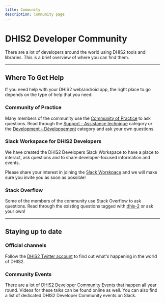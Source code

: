 ```yaml
---
title: Community
description: Community page
---
```


# DHIS2 Developer Community

There are a lot of developers around the world using DHIS2 tools and libraries. This is a brief overview of where you can find them.

--- 

## Where To Get Help

If you need help with your DHIS2 web/android app, the right place to go depends on the type of help that you need.

### Community of Practice 

Many members of the community use the [Community of Practice](https://community.dhis2.org/) to ask questions. Read through the [Support - Assistance technique](https://community.dhis2.org/c/support/8) category or the [Development - Développement](https://community.dhis2.org/c/development/10) category and ask your own questions. 

### Slack Workspace for DHIS2 Developers 

We have created the DHIS2 Developers Slack Workspace to have a place to interact, ask questions and to share developer-focused information and events.

Please share your interest in joining the [Slack Worskpace](https://docs.google.com/forms/d/e/1FAIpQLScuPQsMfEcLkCTiR87RhCG8v4eZZTf4CNPCFuAtRndEI211xA/viewform?usp=sf_link) and we will make sure you invite you as soon as possible! 

### Stack Overflow

Some of the members of the community use Stack Overflow to ask questions. Read through the existing questions tagged with [dhis-2](https://stackoverflow.com/questions/tagged/dhis-2) or ask your own!

--- 

## Staying up to date

### Official channels

Follow the [DHIS2 Twitter account](https://twitter.com/dhis_2) to find out what's happening in the world of DHIS2.

### Community Events 

There are a lot of [DHIS2 Developer Community Events](./events/webinars) that happen all year round. Videos for these talks can be found online as well. You can also find a list of dedicated DHIS2 Developer Community events on Slack. 